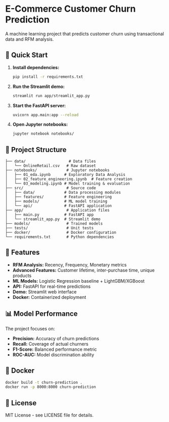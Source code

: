 # E-Commerce Customer Churn Prediction

A machine learning project that predicts customer churn using transactional data and RFM analysis.

## 🚀 Quick Start

1. **Install dependencies:**
   ```bash
   pip install -r requirements.txt
   ```

2. **Run the Streamlit demo:**
   ```bash
   streamlit run app/streamlit_app.py
   ```

3. **Start the FastAPI server:**
   ```bash
   uvicorn app.main:app --reload
   ```

4. **Open Jupyter notebooks:**
   ```bash
   jupyter notebook notebooks/
   ```

## 📁 Project Structure

```
├── data/                   # Data files
│   └── OnlineRetail.csv   # Raw dataset
├── notebooks/             # Jupyter notebooks
│   ├── 01_eda.ipynb      # Exploratory Data Analysis
│   ├── 02_feature_engineering.ipynb  # Feature creation
│   └── 03_modeling.ipynb # Model training & evaluation
├── src/                   # Source code
│   ├── data/             # Data processing modules
│   ├── features/         # Feature engineering
│   ├── models/           # ML model training
│   └── api/              # FastAPI application
├── app/                   # Application files
│   ├── main.py           # FastAPI app
│   └── streamlit_app.py  # Streamlit demo
├── models/                # Trained models
├── tests/                 # Unit tests
├── docker/                # Docker configuration
└── requirements.txt       # Python dependencies
```

## 🔧 Features

- **RFM Analysis:** Recency, Frequency, Monetary metrics
- **Advanced Features:** Customer lifetime, inter-purchase time, unique products
- **ML Models:** Logistic Regression baseline + LightGBM/XGBoost
- **API:** FastAPI for real-time predictions
- **Demo:** Streamlit web interface
- **Docker:** Containerized deployment

## 📊 Model Performance

The project focuses on:
- **Precision:** Accuracy of churn predictions
- **Recall:** Coverage of actual churners
- **F1-Score:** Balanced performance metric
- **ROC-AUC:** Model discrimination ability

## 🐳 Docker

```bash
docker build -t churn-prediction .
docker run -p 8000:8000 churn-prediction
```

## 📝 License

MIT License - see LICENSE file for details.
